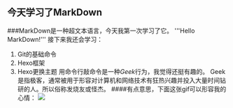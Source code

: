 ## **今天学习了MarkDown**
###MarkDown是一种超文本语言，今天我第一次学习了它。
'''Hello MarkDown!'''
接下来我还会学习：
1. Git的基础命令
1. Hexo框架
1. Hexo更换主题
用命令行敲命令是一种*Geek*行为，我觉得还挺有趣的。
Geek是指极客，通常被用于形容对计算机和网络技术有狂热兴趣并投入大量时间钻研的人。所以俗称发烧友或怪杰。
####有点意思，下面这张gif可以形容我的心情：
![](https://qgt-style.oss-cn-hangzhou.aliyuncs.com/newcoursep4/g1/g1-2-2/tenor.gif)



